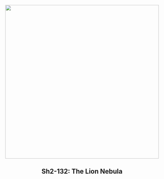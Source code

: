 
<p align="center"><img src="https://apod.nasa.gov/apod/image/2406/LionNeb_Badr_960.jpg" width="500" height="500"></p>
<h2 align="center"> Sh2-132: The Lion Nebula </h2>
